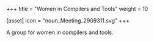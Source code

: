+++
title = "Women in Compilers and Tools"
weight = 10

[asset]
  icon = "noun_Meeting_2909311.svg"
+++

A group for women in compilers and tools. 

